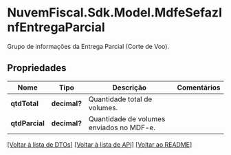 # NuvemFiscal.Sdk.Model.MdfeSefazInfEntregaParcial
Grupo de informações da Entrega Parcial (Corte de Voo).

## Propriedades

Nome | Tipo | Descrição | Comentários
------------ | ------------- | ------------- | -------------
**qtdTotal** | **decimal?** | Quantidade total de volumes. | 
**qtdParcial** | **decimal?** | Quantidade de volumes enviados no MDF-e. | 

[[Voltar à lista de DTOs]](../README.md#documentation-for-models) [[Voltar à lista de API]](../README.md#documentation-for-api-endpoints) [[Voltar ao README]](../README.md)

